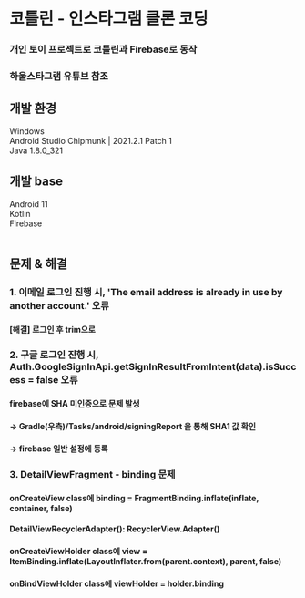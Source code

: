 # 코틀린 - 인스타그램 클론 코딩
### 개인 토이 프로젝트로 코틀린과 Firebase로 동작
### 하울스타그램 유튜브 참조
## 개발 환경
Windows<br>
Android Studio Chipmunk | 2021.2.1 Patch 1<br>
Java 1.8.0_321
## 개발 base
Android 11<br>
Kotlin<br>
Firebase
<br><br>
## 문제 & 해결
### 1. 이메일 로그인 진행 시, 'The email address is already in use by another account.' 오류
#### [해결] 로그인 후 trim으로 
### 2. 구글 로그인 진행 시, Auth.GoogleSignInApi.getSignInResultFromIntent(data).isSuccess = false 오류
#### firebase에 SHA 미인증으로 문제 발생
#### -> Gradle(우측)/Tasks/android/signingReport 을 통해 SHA1 값 확인 
#### -> firebase 일반 설정에 등록
### 3. DetailViewFragment - binding  문제
#### onCreateView class에 binding = FragmentBinding.inflate(inflate, container, false)
#### DetailViewRecyclerAdapter(): RecyclerView.Adapter<CustomViewHolder>()
#### onCreateViewHolder class에 view = ItemBinding.inflate(LayoutInflater.from(parent.context), parent, false)
#### onBindViewHolder class에 viewHolder = holder.binding
